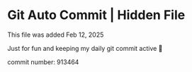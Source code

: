 # Git Auto Commit | Hidden File

This file was added Feb 12, 2025

Just for fun and keeping my daily git commit active 🤪

commit number: 913464
